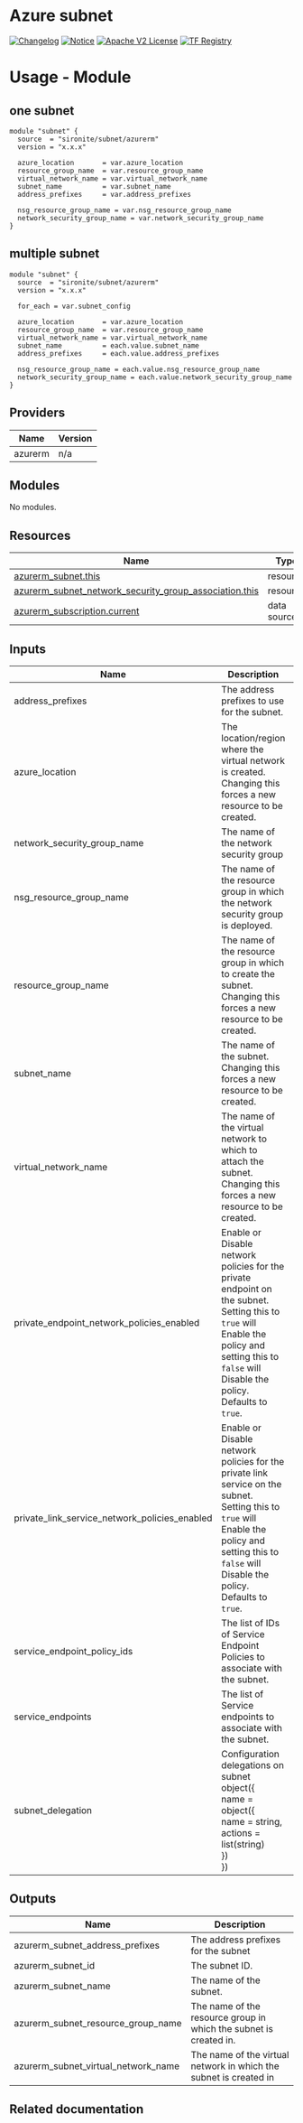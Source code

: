<!-- BEGIN_TF_DOCS -->
 # Azure subnet
[![Changelog](https://img.shields.io/badge/changelog-release-green.svg)](CHANGELOG.md) [![Notice](https://img.shields.io/badge/notice-copyright-yellow.svg)](NOTICE) [![Apache V2 License](https://img.shields.io/badge/license-Apache%20V2-orange.svg)](LICENSE) [![TF Registry](https://img.shields.io/badge/terraform-registry-blue.svg)](https://registry.terraform.io/modules/TheIronRock95/resourcegroup/azurerm/latest)

# Usage - Module

## one subnet
```hcl
module "subnet" {
  source  = "sironite/subnet/azurerm"
  version = "x.x.x"

  azure_location       = var.azure_location
  resource_group_name  = var.resource_group_name
  virtual_network_name = var.virtual_network_name
  subnet_name          = var.subnet_name
  address_prefixes     = var.address_prefixes

  nsg_resource_group_name = var.nsg_resource_group_name
  network_security_group_name = var.network_security_group_name
}
```

## multiple subnet
```hcl
module "subnet" {
  source  = "sironite/subnet/azurerm"
  version = "x.x.x"

  for_each = var.subnet_config

  azure_location       = var.azure_location
  resource_group_name  = var.resource_group_name
  virtual_network_name = var.virtual_network_name
  subnet_name          = each.value.subnet_name
  address_prefixes     = each.value.address_prefixes

  nsg_resource_group_name = each.value.nsg_resource_group_name
  network_security_group_name = each.value.network_security_group_name
}
```

## Providers

| Name | Version |
|------|---------|
| azurerm | n/a |

## Modules

No modules.

## Resources

| Name | Type |
|------|------|
| [azurerm_subnet.this](https://registry.terraform.io/providers/hashicorp/azurerm/latest/docs/resources/subnet) | resource |
| [azurerm_subnet_network_security_group_association.this](https://registry.terraform.io/providers/hashicorp/azurerm/latest/docs/resources/subnet_network_security_group_association) | resource |
| [azurerm_subscription.current](https://registry.terraform.io/providers/hashicorp/azurerm/latest/docs/data-sources/subscription) | data source |

## Inputs

| Name | Description | Type | Required |
|------|-------------|------|:--------:|
| address\_prefixes | The address prefixes to use for the subnet. | `list(string)` | yes |
| azure\_location | The location/region where the virtual network is created. Changing this forces a new resource to be created. | `string` | yes |
| network\_security\_group\_name | The name of the network security group | `string` | yes |
| nsg\_resource\_group\_name | The name of the resource group in which the network security group is deployed. | `string` | yes |
| resource\_group\_name | The name of the resource group in which to create the subnet. Changing this forces a new resource to be created. | `string` | yes |
| subnet\_name | The name of the subnet. Changing this forces a new resource to be created. | `string` | yes |
| virtual\_network\_name | The name of the virtual network to which to attach the subnet. Changing this forces a new resource to be created. | `string` | yes |
| private\_endpoint\_network\_policies\_enabled | Enable or Disable network policies for the private endpoint on the subnet. Setting this to `true` will Enable the policy and setting this to `false` will Disable the policy. Defaults to `true`. | `bool` | no |
| private\_link\_service\_network\_policies\_enabled | Enable or Disable network policies for the private link service on the subnet. Setting this to `true` will Enable the policy and setting this to `false` will Disable the policy. Defaults to `true`. | `bool` | no |
| service\_endpoint\_policy\_ids | The list of IDs of Service Endpoint Policies to associate with the subnet. | `list(string)` | no |
| service\_endpoints | The list of Service endpoints to associate with the subnet. | `list(string)` | no |
| subnet\_delegation | Configuration delegations on subnet<br>object({<br>  name = object({<br>    name = string,<br>    actions = list(string)<br>  })<br>}) | `map(list(any))` | no |

## Outputs

| Name | Description |
|------|-------------|
| azurerm\_subnet\_address\_prefixes | The address prefixes for the subnet |
| azurerm\_subnet\_id | The subnet ID. |
| azurerm\_subnet\_name | The name of the subnet. |
| azurerm\_subnet\_resource\_group\_name | The name of the resource group in which the subnet is created in. |
| azurerm\_subnet\_virtual\_network\_name | The name of the virtual network in which the subnet is created in |

## Related documentation
<!-- END_TF_DOCS -->